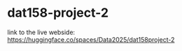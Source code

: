 # dat158-project-2
link to the live webside:
https://huggingface.co/spaces/Data2025/dat158project-2
